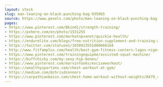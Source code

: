 ```yaml
---
layout: stock
slug: man-leaning-on-black-punching-bag-935965
source: https://www.pexels.com/photo/man-leaning-on-black-punching-bag-935965/
pages:
- https://www.pinterest.com/Bkind1/strength-training/
- https://pxhere.com/en/photo/1531255
- https://www.pinterest.com/markatnpvanet/quickie-health/
- https://endurelite.com/blogs/free-nutrition-supplement-and-training-articles-for-runners-and-cyclists/carbohydrate-periodization-the-strategic-manipulation-of-dietary-carbs-to-enhance-endurance-performance
- https://twitter.com/statuses/1030923551480668164
- http://www.fitfamplus.com/health/best-gym-fitness-centers-lagos-nigeria/
- https://www.pinterest.com/trainingequipme/assisted-squat-machine/
- https://buffchicky.com/my-sexy-hip-bones/
- https://www.pinterest.com/marvinfooks/exciseworkout/
- https://wealthyspartans.com/chest-workout-at-gym/
- https://medium.com/@chrisdconnors
- https://carpathianbasin.com/chest-home-workout-without-weights/8479_4-exercise-home-chest-shredding-workout-no-weights-needed-youtube/
---
```

